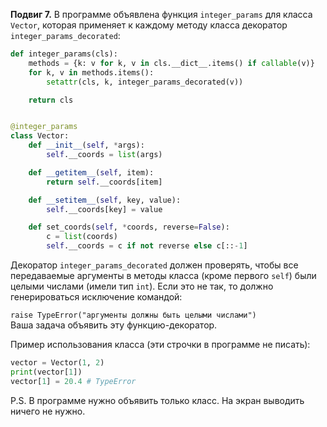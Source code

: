 **Подвиг 7.** В программе объявлена функция `integer_params` для класса `Vector`, которая применяет к каждому методу класса
декоратор `integer_params_decorated`:

```python
def integer_params(cls):
    methods = {k: v for k, v in cls.__dict__.items() if callable(v)}
    for k, v in methods.items():
        setattr(cls, k, integer_params_decorated(v))

    return cls


@integer_params
class Vector:
    def __init__(self, *args):
        self.__coords = list(args)

    def __getitem__(self, item):
        return self.__coords[item]

    def __setitem__(self, key, value):
        self.__coords[key] = value

    def set_coords(self, *coords, reverse=False):
        c = list(coords)
        self.__coords = c if not reverse else c[::-1]
```

Декоратор `integer_params_decorated` должен проверять, чтобы все передаваемые аргументы в методы класса 
(кроме первого `self`) были целыми числами (имели тип `int`).
Если это не так, то должно генерироваться исключение командой:

`raise TypeError("аргументы должны быть целыми числами")` \
Ваша задача объявить эту функцию-декоратор.

Пример использования класса (эти строчки в программе не писать):

```python
vector = Vector(1, 2)
print(vector[1])
vector[1] = 20.4 # TypeError
```

P.S. В программе нужно объявить только класс. На экран выводить ничего не нужно.